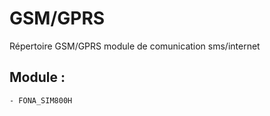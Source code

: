 # GSM/GPRS

Répertoire GSM/GPRS module de comunication sms/internet

## Module :
    - FONA_SIM800H

